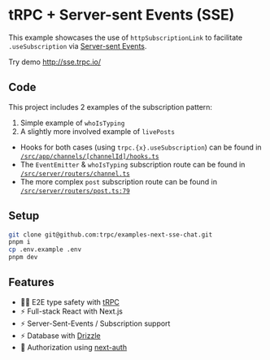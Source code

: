 # tRPC + Server-sent Events (SSE)

This example showcases the use of `httpSubscriptionLink` to facilitate `.useSubscription` via [Server-sent Events](https://developer.mozilla.org/en-US/docs/Web/API/Server-sent_events/Using_server-sent_events).

Try demo http://sse.trpc.io/

## Code

This project includes 2 examples of the subscription pattern:

1. Simple example of `whoIsTyping`
2. A slightly more involved example of `livePosts`

- Hooks for both cases (using `trpc.{x}.useSubscription`) can be found in [`/src/app/channels/[channelId]/hooks.ts`](examples/next-sse-chat/src/app/channels/[channelId]/hooks.ts)
- The `EventEmitter` & `whoIsTyping` subscription route can be found in [`/src/server/routers/channel.ts`](examples/next-sse-chat/src/server/routers/channel.ts)
- The more complex `post` subscription route can be found in [`/src/server/routers/post.ts:79`](examples/next-sse-chat/src/server/routers/post.ts)

## Setup

```sh
git clone git@github.com:trpc/examples-next-sse-chat.git
pnpm i
cp .env.example .env
pnpm dev
```

## Features

- 🧙‍♂️ E2E type safety with [tRPC](https://trpc.io)
- ⚡ Full-stack React with Next.js
- ⚡ Server-Sent-Events / Subscription support
- ⚡ Database with [Drizzle](https://orm.drizzle.team/)
- 🔐 Authorization using [next-auth](https://next-auth.js.org/)
